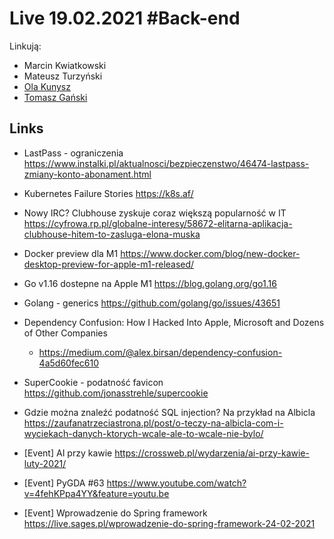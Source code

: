 # Live 19.02.2021 #Back-end

Linkują:

- Marcin Kwiatkowski
- Mateusz Turzyński
- [Ola Kunysz](https://twitter.com/olaqnysz)
- [Tomasz Gański](https://www.linkedin.com/in/tomaszganski)

## Links

- LastPass - ograniczenia
  https://www.instalki.pl/aktualnosci/bezpieczenstwo/46474-lastpass-zmiany-konto-abonament.html

- Kubernetes Failure Stories
  https://k8s.af/

- Nowy IRC? Clubhouse zyskuje coraz większą popularność w IT
  https://cyfrowa.rp.pl/globalne-interesy/58672-elitarna-aplikacja-clubhouse-hitem-to-zasluga-elona-muska

- Docker preview dla M1
  https://www.docker.com/blog/new-docker-desktop-preview-for-apple-m1-released/

- Go v1.16 dostepne na Apple M1
  https://blog.golang.org/go1.16

- Golang - generics
  https://github.com/golang/go/issues/43651

- Dependency Confusion: How I Hacked Into Apple, Microsoft and Dozens of Other Companies
  - https://medium.com/@alex.birsan/dependency-confusion-4a5d60fec610
- SuperCookie - podatność favicon
  https://github.com/jonasstrehle/supercookie

- Gdzie można znaleźć podatność SQL injection? Na przykład na Albicla
  https://zaufanatrzeciastrona.pl/post/o-teczy-na-albicla-com-i-wyciekach-danych-ktorych-wcale-ale-to-wcale-nie-bylo/

- [Event] AI przy kawie
  https://crossweb.pl/wydarzenia/ai-przy-kawie-luty-2021/

- [Event] PyGDA #63
  https://www.youtube.com/watch?v=4fehKPpa4YY&feature=youtu.be

- [Event] Wprowadzenie do Spring framework
  https://live.sages.pl/wprowadzenie-do-spring-framework-24-02-2021
